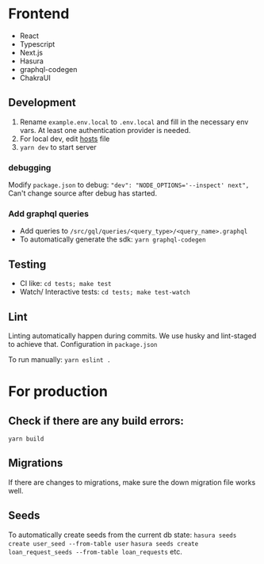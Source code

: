 # Frontend

- React
- Typescript
- Next.js
- Hasura
- graphql-codegen
- ChakraUI

## Development

1. Rename `example.env.local` to `.env.local` and fill in the necessary env vars. At least one authentication provider is needed.
2. For local dev, edit [hosts](https://stackoverflow.com/questions/10456174/oauth-how-to-test-with-local-urls) file
3. `yarn dev` to start server

### debugging

Modify `package.json` to debug: `"dev": "NODE_OPTIONS='--inspect' next",`
Can't change source after debug has started.

### Add graphql queries

- Add queries to `/src/gql/queries/<query_type>/<query_name>.graphql`
- To automatically generate the sdk: `yarn graphql-codegen`

## Testing

- CI like: `cd tests; make test`
- Watch/ Interactive tests: `cd tests; make test-watch`

## Lint

Linting automatically happen during commits. We use husky and lint-staged to achieve that. Configuration in `package.json`

To run manually:
`yarn eslint .`

# For production

## Check if there are any build errors:

`yarn build`

## Migrations

If there are changes to migrations, make sure the down migration file works well.

## Seeds

To automatically create seeds from the current db state:
`hasura seeds create user_seed --from-table user`
`hasura seeds create loan_request_seeds --from-table loan_requests`
etc.
